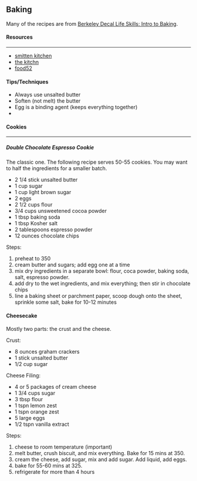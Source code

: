 Baking
---

Many of the recipes are from [Berkeley Decal Life Skills: Intro to Baking](http://decal.berkeley.edu/courses/24).

#### Resources
---
- [smitten kitchen](https://smittenkitchen.com/)
- [the kitchn](www.thekitchn.com)
- [food52](https://food52.com)

#### Tips/Techniques

- Always use unsalted butter
- Soften (not melt) the butter
- Egg is a binding agent (keeps everything together)
- 

#### Cookies
---

##### Double Chocolate Espresso Cookie

The classic one. The following recipe serves 50-55 cookies. You may want to half the ingredients
for a smaller batch.

- 2 1/4 stick unsalted butter
- 1 cup sugar
- 1 cup light brown sugar
- 2 eggs
- 2 1/2 cups flour
- 3/4 cups unsweetened cocoa powder
- 1 tbsp baking soda
- 1 tbsp Kosher salt
- 2 tablespoons espresso powder
- 12 ounces chocolate chips

Steps:

1. preheat to 350
2. cream butter and sugars; add egg one at a time
3. mix dry ingredients in a separate bowl: flour, coca powder, baking soda, salt, espresso powder.
4. add dry to the wet ingredients, and mix everything; then stir in chocolate chips
5. line a baking sheet or parchment paper, scoop dough onto the sheet, sprinkle some salt, bake for 10-12 minutes

#### Cheesecake

Mostly two parts: the crust and the cheese.

Crust:

- 8 ounces graham crackers
- 1 stick unsalted butter
- 1/2 cup sugar

Cheese Filing:

- 4 or 5 packages of cream cheese
- 1 3/4 cups sugar
- 3 tbsp flour
- 1 tspn lemon zest
- 1 tspn orange zest
- 5 large eggs
- 1/2 tspn vanilla extract

Steps:

1. cheese to room temperature (important)
2. melt butter, crush biscuit, and mix everything. Bake for 15 mins at 350.
3. cream the cheese, add sugar, mix and add sugar. Add liquid, add eggs.
4. bake for 55-60 mins at 325.
5. refrigerate for more than 4 hours
